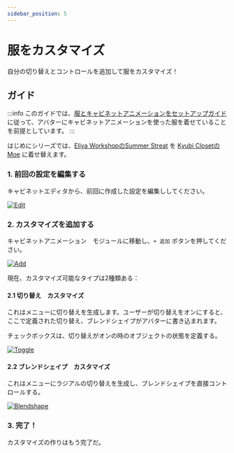 ```yaml
---
sidebar_position: 5
---
```


# 服をカスタマイズ

自分の切り替えとコントロールを追加して服をカスタマイズ！

## ガイド

:::info
このガイドでは、[服とキャビネットアニメーションをセットアップガイド](setup-clothes-with-cabinet-anim)に従って、アバターにキャビネットアニメーションを使った服を着せていることを前提としています。
:::

はじめにシリーズでは、[Eliya WorkshopのSummer Streat](https://booth.pm/ja/items/4666271) を [Kyubi ClosetのMoe](https://kyubihome.booth.pm/items/4667400) に着せ替えます。

### 1. 前回の設定を編集する

キャビネットエディタから、前回に作成した設定を編集ししてください。

[![Edit](/img/setup-customizables-1-edit.png)](/img/setup-customizables-1-edit.png)

### 2. カスタマイズを追加する

キャビネットアニメーション　モジュールに移動し、`+ 追加` ボタンを押してください。

[![Add](/img/setup-customizables-2-add.png)](/img/setup-customizables-2-add.png)

現在、カスタマイズ可能なタイプは2種類ある：

#### 2.1 切り替え　カスタマイズ

これはメニューに切り替えを生成します。ユーザーが切り替えをオンにすると、ここで定義された切り替え、ブレンドシェイプがアバターに書き込まれます。

チェックボックスは、切り替えがオンの時のオブジェクトの状態を定義する。

[![Toggle](/img/setup-customizables-2-toggle.PNG)](/img/setup-customizables-2-toggle.PNG)

#### 2.2 ブレンドシェイプ　カスタマイズ

これはメニューにラジアルの切り替えを生成し、ブレンドシェイプを直接コントロールする。

[![Blendshape](/img/setup-customizables-2-bs.PNG)](/img/setup-customizables-2-bs.PNG)

### 3. 完了！

カスタマイズの作りはもう完了だ。
